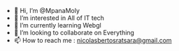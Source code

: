- 👋 Hi, I’m @MpanaMoly
- 👀 I’m interested in All of IT tech
- 🌱 I’m currently learning Webgl
- 💞️ I’m looking to collaborate on Everything
- 📫 How to reach me : nicolasbertosratsara@gmail.com

<!---
MpanaMoly/MpanaMoly is a ✨ special ✨ repository because its `README.md` (this file) appears on your GitHub profile.
You can click the Preview link to take a look at your changes.
--->
